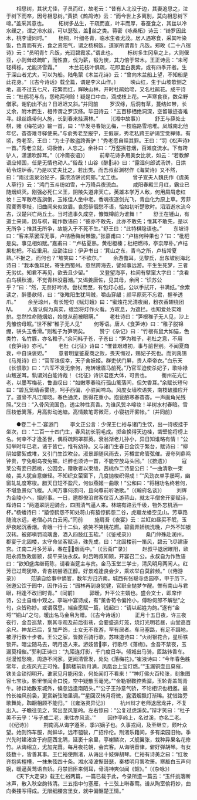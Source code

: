 <!-- { "loadSidebar": true } -->
　　相思树，其状尤佳，子员而红，故老云：“昔有人北没于边，其妻追思之，泣于树下而卒，因号相思树。”黄损《鹧鸪诗》云：“而今世上多离别，莫向相思树下啼。”盖采其意也。
　　柘树多丛生，干疏而直，叶丰而厚，春蚕食之，其丝以冷水缫之，谓之冷水丝，可以瑟弦，盖丝之类。蒋密《咏桑柘》诗云：“绮罗因此木，桃李谩同时。”
　　杨桐，叶细冬青，临水生者尤茂。居人遇寒食，采其叶染饭，色青而有光，食之资阳气，谓之杨桐饭。道家所谓青饣凡饭。郑畋《二十八宿诗》云：“员明青饣凡饭，光润碧霞浆。”谓此也。
　　栎树多生冈阜之上，大则偃亚，小则耸歧疏旷，而性直，伐为薪，锻为炭，其力倍于常木。王正诗云：“未可轻樗栎，尤能济雪霜。”
　　木兰花枝叶俱疏，花即里白表紫，或有四季开者。生于深山者尤大，可以为船。陆龟蒙《木兰花诗》云：“曾向木兰船上望，不知船是此花身。”〔《古今诗话》载全篇，谓是李义山作。〕
　　映山红，生于山坡欹侧之地，高不过五七尺，花繁而红，辉映山林，开时杜鹃始啼，又名杜鹃花。成干诗云：“杜鹃花与鸟，怨艳两何赊！疑是口中血，滴成枝上花。一声寒食夜，数朵野僧家。谢豹出不出？日迟迟又斜。”并同前
　　罗汉绦，后洞有草，蔓结如带，长丈余，附木而生，相传谓之罗汉绦。毕田诗云：“五百移栖绝洞深，空留辙迹杳难寻。绿丝绦带何人施，长到春来挂满林。”
　　〔《湘中故事》〕
　　舒王与薛处士棋，赌《梅花诗》输一首，曰：“华发寻春始见梅，一枝临路雪培堆。凤城南北他年忆，杳杳难寻驿使来。”与俞秀老至报宁，王假寐，秀老私跨王驴谒宝觉禅师。有顷，秀老至，王曰：“为士子敢盗跨吾驴！”秀老愿自赎其罪。王曰：“罚《松声诗》一首。”秀老立就，词极佳，人忘之。余补曰：“万壑摇苍烟，百滩度流水。下有跨驴人，潇潇吹醉耳。”〔《冷斋夜语》〕
　　前辈花诗多用美女比状，如云：“若教解语应倾国，任是无情也动人。”俗哉！山谷《酴诗》曰：“露湿何郎试汤饼，日烘荀令炷炉香。”乃是以丈夫比之，若出类。而吾叔彭渊材作《海棠诗》又不然，曰：“雨过温泉浴妃子，露浓汤饼试何郎。”尤工也。
　　曾子宣夫人魏氏作《虞美人草行》云：“鸿门玉斗纷如雪，十万降兵夜流血。
　　咸阳春殿三月红，霸业已随烟烬灭。刚强必死仁义王，阴陵失道非天亡。英雄本学万人敌，何用屑屑悲红妆！三军散尽旌旗倒，玉帐佳人坐中老。香魂夜逐剑光飞，青血化为原上草。芳菲寂寞寄寒枝，旧曲闻来似敛眉。哀怨徘徊愁不语，恰如初听楚歌时。滔滔逝水流今古，汉楚兴亡两丘土。当时遗事久成空，慷慨樽前为谁舞！”
　　舒王在锺山，有道士来谒，因与棋，辄作数语曰：“彼亦不敢先，此亦不敢先；惟其不敢先，是以无所争；惟其无所争，故能入于不死不生。”舒王曰：“此特棋隐语也。”
　　东坡诗曰：“客来茶罢浑无事，卢桔杨梅尚带酸。”张嘉甫曰：“卢桔何种果也？”曰：“枇杷是矣。事见相如赋。”嘉甫曰：“‘卢桔夏熟，黄柑橙榛；枇杷燃柿，亭柰厚朴。’卢桔果枇杷，不应重用。应劭注曰：伊尹书曰：‘箕山之东，青鸟之所，卢桔常夏熟。’不据之，而何也？”坡笑曰：“不欲尔。”
　　余游儋耳，见黎氏，出东坡别海北诗曰：“我本儋耳民，寄生西蜀州。忽然跨海去，譬如事远游。平生生死梦，三者无劣优。知君不再见，欲去且少留。”
　　又登望海亭，柱间有擘窠大字曰：“贪看白鸟横秋浦，不觉青林没暮潮。”又谒姜唐佐，见其母，余问：“识苏公乎？”曰：“然，无奈好吟诗。尝杖而至，有包灯心纸，公以手拭开，书满纸。”余索读之，醉墨欹倾，曰：“张睢阳生犹骂贼，嚼齿穿龈；颜平原死不忘君，握拳透爪。”
　　余至琼州，有长短句《赋灯蛾》曰：“蜜烛花光清夜阑，粉衣香翅绕团。
　　人皆认假为真实，蛾岂将灯作火看。方叹息，为遮拦。也知爱处实难拚。忽然性命随烟焰，始觉从前被眼瞒。”
　　老杜诗曰：“笋根稚子无人见，沙上凫雏傍母眠。”世不解“稚子无人见”
　　何等语。唐人《食笋诗》曰：“稚子脱锦绷，骈头玉香滑。”则稚子为笋明矣。
　　赞宁《杂记》曰：“竹根有鼠大如猫，色类竹，名竹豚，亦名稚子。”余问韩子苍，子苍曰：“笋为稚子，老杜之意，不用《食笋诗》亦可。”
　　老杜《北征》诗曰：“惟昔艰难初，事与前世别。不闻夏商衰，中自诛褒妲。”
　　意者明皇鉴夏商之败，畏天悔过，赐妃子死也。而刘禹锡《马嵬诗》曰：“官军诛佞幸，天子舍妖姬。群吏伏门屏，贵人牵帝衣。”白乐天《长恨歌》曰：“六军不发无奈何，宛转蛾眉马前死。”乃官军迫使杀妃子，歌咏禄山叛逆耳。孰谓刘白能诗哉！《北征》诗识君臣大体，可贵也。
　　衡州花光仁老，以墨写梅花，鲁直叹曰：“如嫩寒春晓行孤山篱落间，但欠香耳。”余赋长短句曰：“碧瓦笼晴香雾绕，呵手西偏，小驻闻啼鸟。风度女墙吹语笑，南枝破腊应开了。道骨不凡江瘴晓。春色通灵，医得花重小。抱瓮酿寒春杳杳。一声画角光残照。”又曰：“入骨风流国色，透尘种性真香。为谁风鬓ネ啼妆！半树水村春暗。雪压枝低篱落，月高影动池塘。高情数笔寄微茫，小寝初开雾帐。”〔并同前〕

　　●卷二十二·宴游门
　　李文正公言：少保王仁裕与诸门生饮，出一诗板挂于坐次，曰：“二百一十四门生，春风初长羽毛成。掷金换得天边桂，凿壁偷将榜上名。何幸不才逢圣世，偶将疏网罩群英。衰翁渐老儿孙小，异日知谁略有情！”公知举时年已老，诸于皆亡，惟有幼孙。又与诸门生春日会饮于繁台，赋诗曰：“柳阴如雾絮成堆，又引门生饮吹台。淑景即随风雨去，芳樽宜命管弦催。谩夸列鼎鸣钟贵，宁免朝乌夜兔摧。烂醉也须诗一首，不能空放马头回。”〔《摭遗》〕
　　寇莱公有妾曰茜桃，公因会，赠歌者以束绫，茜桃作二诗呈公曰：“一曲清歌一束绫，美人犹自意嫌轻。不知织女萤窗下，几度抛梭织得成！”“风劲衣单手屡呵，幽窗轧轧度寒梭。腊天日短不盈尺，何似燕姬一曲歌！”公和曰：“将相功名终若何，不堪急景似飞梭。人间万事何须问，且向尊前听艳歌。”〔《翰府名谈》〕
　　刘辉为金陵小ヘ，摄府事。一日，邀郡僚洎宾客仅百人游蒋山，就太平僧舍开宴赋诗，辉诗曰：“两道翠阴迎骑合，四围清气逼人来。林端有路云千级，物外忘机酒一杯。”杨蟠诗曰：“猿惊鹤怨不知处蒋山有猿惊鹤怨二谷，虎踞龙蟠空见山。芳草路随流水远，老僧心共白云闲。”同前
　　施肩吾《夜宴》云：兰缸如昼买不眠，玉炉夜起沉香烟。青蛾一行十二仙，欲笑不笑桃花燃。碧窗弄娇梳洗晚，户外不知银汉转。被郎嗔罚琉璃盏，酒入四肢红玉软。”〔《鉴戒录》〕
　　桑门仲殊赴润州，郡宴于北固楼，太守命坐客赋诗，殊先成，曰：“北固楼前一笛风，碧云飞尽建康宫。江南二月多芳草，春在烟雨中。”〔《云斋广录》〕
　　赵叔平退居睢阳，欧阳永叔致政居颍，叔平来访永叔。时吕晦叔知颍，开宴召二公。永叔自为怍致语曰：“欲知盛席继荀陈，请看当筵主与宾。金马玉堂三学士，清风明月两闲人。红芳已过莺犹啭，青杏初尝酒正醇。好景难逢良会少，乘欢举白莫辞频。”〔《倦游录》〕
　　范镇自给事中谪官，数年方归济南。城西有张聪寺丞园亭，甲于历下。张邀公饮于园中，因作诗云：“园林再到身犹健，官职全抛梦乍醒。惟有南山与君眼，相逢不改旧时青。”〔同前〕
　　郭暧，升平公主婿也。盛会文士，即席作诗，公主自帷中观之。李端中宴诗成，有“薰香荀令偏怜小，傅粉何郎不解愁”之句，众皆称妙。或谓宿思，端自愿赋一篇，钱起曰：“请以起姓为韵。”遂有“金埒”“铜山”之句。暖出名马金帛为赠。〔《古今诗话》〕
　　正月十五日夜，许三夜夜行，金吾巡禁，察其寺观及前后街巷，会要盛造灯笼，烧灯光明若昼，山堂高百余尺。神龙已后，复加严饰，士女无不夜游，罕有居者。车马塞路，有足不蹑地，被浮行数十步者。王公之家，皆数百骑行歌。苏味道诗曰：“火树银花合，星桥铁锁开。暗尘随马去，明月逐人来。游妓皆李，行歌尽《落梅》。金吾不禁夜，玉漏莫相催。”郭利正诗曰：“九陌连灯影，千门度日华。倾城出马骑，匝路转香车。烂漫惟愁晓，周游不问家。更闻清管发，处处《落梅花》。”崔液诗曰：“今年春色胜常年，此夜风光正可怜。鹊楼前新月满，凤凰台上宝灯燃。”“玉漏铜壶且莫催，铁关金锁彻明开。谁家见月能闲坐，何处闻灯不看来！”“神灯佛火百轮张，刻象图容七宝妆。影里惟闻金口悦，空中疑散玉毫光。”“金勒银鞍控紫骝，玉轮青盖驾青牛。骖ほ始散东城外，倏忽远逢南陌头。”“公子王孙意气骄，不论相识也相邀。最怜长袖风前袅，更赏新弦暗里调。”“星回汉转月将微，露洒烟飘灯渐稀。犹惜路旁歌舞处，踟蹰相顾不能归。”〔《雍洛灵异记》〕
　　杭州辩才老师退居龙井，不复出入。子瞻往见之，常出至风篁岭。左右惊曰：“公复过虎溪矣。”辩才笑曰：“杜子美不云乎：‘与子成二老，来往亦风流。’”
　　因作亭岭上，名过溪，亦名二老。〔《纪诗》〕
　　荆南高从诲字遵圣，季兴嫡子也。久事戎间，及至继立，颇叶众望。始则饰车服，尚鲜华，远市驵骏，广招伶伦。荆渚乐籍间，多有梁园旧物。季兴先时建渚宫于府庭西北隅，延袤十余里，亭榭鳞次，ズ舰翼张，栽种异果名花修竹。从诲绍立，尤加完葺。每月夜花朝，会宾客。从诲明音律，僻好弹胡琴。有女妓数十，皆善其事。王仁裕使荆渚，从诲出十妓弹胡琴。仁裕有诗美之曰：“红妆齐抱紫檀槽，一抹朱弦四十条。湘水凌波惭鼓瑟，秦楼明月罢吹箫。寒敲白玉声何婉，暖逼黄莺语自娇。丹禁旧臣来侧耳，骨清神爽似闻《韶》。”〔《杂咏》〕
　　《天下大定录》载王仁裕两篇，一篇已载于此，今录所遗一篇云：“玉纤挑落断冰声，散入秋空韵转清。三五指中匀塞雁，十三弦上啭春莺。谱从陶室偷将妙，曲向秦搂写得成。无限细腰宫里女，就中偏惬楚王情。”

